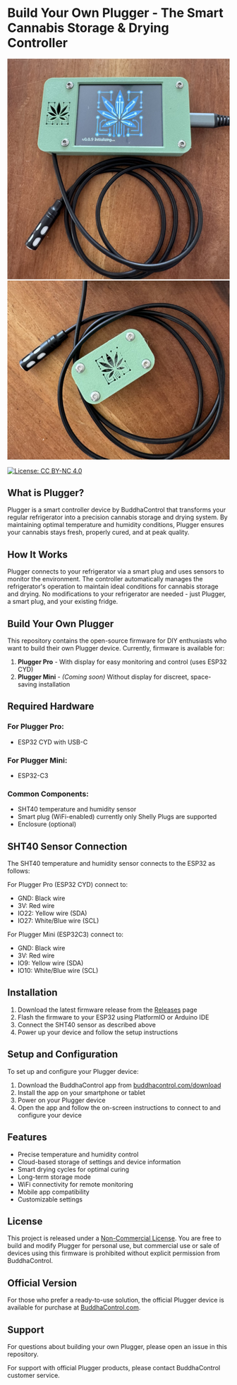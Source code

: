 # Build Your Own Plugger - The Smart Cannabis Storage & Drying Controller

![Plugger Pro](images/plugger_pro.jpg)
![Plugger Mini](images/plugger_mini.jpg)

[![License: CC BY-NC 4.0](https://licensebuttons.net/l/by-nc/4.0/88x31.png)](https://creativecommons.org/licenses/by-nc/4.0/)

## What is Plugger?

Plugger is a smart controller device by BuddhaControl that transforms your regular refrigerator into a precision cannabis storage and drying system. By maintaining optimal temperature and humidity conditions, Plugger ensures your cannabis stays fresh, properly cured, and at peak quality.

## How It Works

Plugger connects to your refrigerator via a smart plug and uses sensors to monitor the environment. The controller automatically manages the refrigerator's operation to maintain ideal conditions for cannabis storage and drying. No modifications to your refrigerator are needed - just Plugger, a smart plug, and your existing fridge.

## Build Your Own Plugger

This repository contains the open-source firmware for DIY enthusiasts who want to build their own Plugger device. Currently, firmware is available for:

1. **Plugger Pro** - With display for easy monitoring and control (uses ESP32 CYD)
2. **Plugger Mini** - *(Coming soon)* Without display for discreet, space-saving installation

## Required Hardware

### For Plugger Pro:
- ESP32 CYD with USB-C

### For Plugger Mini:
- ESP32-C3 

### Common Components:
- SHT40 temperature and humidity sensor
- Smart plug (WiFi-enabled) currently only Shelly Plugs are supported
- Enclosure (optional)

## SHT40 Sensor Connection

The SHT40 temperature and humidity sensor connects to the ESP32 as follows:

For Plugger Pro (ESP32 CYD) connect to:
- GND: Black wire
- 3V: Red wire
- IO22: Yellow wire (SDA)
- IO27: White/Blue wire (SCL)

For Plugger Mini (ESP32C3) connect to:
- GND: Black wire
- 3V: Red wire
- IO9: Yellow wire (SDA)
- IO10: White/Blue wire (SCL)

## Installation

1. Download the latest firmware release from the [Releases](https://github.com/stefanpledl/buddhacontrol_plugger/releases) page
2. Flash the firmware to your ESP32 using PlatformIO or Arduino IDE
3. Connect the SHT40 sensor as described above
4. Power up your device and follow the setup instructions

## Setup and Configuration

To set up and configure your Plugger device:

1. Download the BuddhaControl app from [buddhacontrol.com/download](https://buddhacontrol.com/download)
2. Install the app on your smartphone or tablet
3. Power on your Plugger device
4. Open the app and follow the on-screen instructions to connect to and configure your device

## Features

- Precise temperature and humidity control
- Cloud-based storage of settings and device information
- Smart drying cycles for optimal curing
- Long-term storage mode
- WiFi connectivity for remote monitoring
- Mobile app compatibility
- Customizable settings

## License

This project is released under a [Non-Commercial License](LICENSE). You are free to build and modify Plugger for personal use, but commercial use or sale of devices using this firmware is prohibited without explicit permission from BuddhaControl.

## Official Version

For those who prefer a ready-to-use solution, the official Plugger device is available for purchase at [BuddhaControl.com](https://buddhacontrol.com).

## Support

For questions about building your own Plugger, please open an issue in this repository.

For support with official Plugger products, please contact BuddhaControl customer service.
